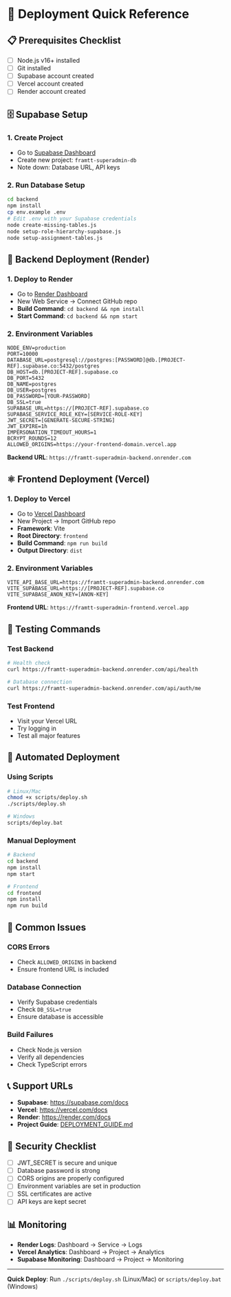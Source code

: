 # 🚀 Deployment Quick Reference

## 📋 Prerequisites Checklist

- [ ] Node.js v16+ installed
- [ ] Git installed
- [ ] Supabase account created
- [ ] Vercel account created
- [ ] Render account created

## 🗄️ Supabase Setup

### 1. Create Project
- Go to [Supabase Dashboard](https://app.supabase.com/)
- Create new project: `framtt-superadmin-db`
- Note down: Database URL, API keys

### 2. Run Database Setup
```bash
cd backend
npm install
cp env.example .env
# Edit .env with your Supabase credentials
node create-missing-tables.js
node setup-role-hierarchy-supabase.js
node setup-assignment-tables.js
```

## 🔧 Backend Deployment (Render)

### 1. Deploy to Render
- Go to [Render Dashboard](https://dashboard.render.com/)
- New Web Service → Connect GitHub repo
- **Build Command**: `cd backend && npm install`
- **Start Command**: `cd backend && npm start`

### 2. Environment Variables
```env
NODE_ENV=production
PORT=10000
DATABASE_URL=postgresql://postgres:[PASSWORD]@db.[PROJECT-REF].supabase.co:5432/postgres
DB_HOST=db.[PROJECT-REF].supabase.co
DB_PORT=5432
DB_NAME=postgres
DB_USER=postgres
DB_PASSWORD=[YOUR-PASSWORD]
DB_SSL=true
SUPABASE_URL=https://[PROJECT-REF].supabase.co
SUPABASE_SERVICE_ROLE_KEY=[SERVICE-ROLE-KEY]
JWT_SECRET=[GENERATE-SECURE-STRING]
JWT_EXPIRE=1h
IMPERSONATION_TIMEOUT_HOURS=1
BCRYPT_ROUNDS=12
ALLOWED_ORIGINS=https://your-frontend-domain.vercel.app
```

**Backend URL**: `https://framtt-superadmin-backend.onrender.com`

## ⚛️ Frontend Deployment (Vercel)

### 1. Deploy to Vercel
- Go to [Vercel Dashboard](https://vercel.com/dashboard)
- New Project → Import GitHub repo
- **Framework**: Vite
- **Root Directory**: `frontend`
- **Build Command**: `npm run build`
- **Output Directory**: `dist`

### 2. Environment Variables
```env
VITE_API_BASE_URL=https://framtt-superadmin-backend.onrender.com
VITE_SUPABASE_URL=https://[PROJECT-REF].supabase.co
VITE_SUPABASE_ANON_KEY=[ANON-KEY]
```

**Frontend URL**: `https://framtt-superadmin-frontend.vercel.app`

## 🧪 Testing Commands

### Test Backend
```bash
# Health check
curl https://framtt-superadmin-backend.onrender.com/api/health

# Database connection
curl https://framtt-superadmin-backend.onrender.com/api/auth/me
```

### Test Frontend
- Visit your Vercel URL
- Try logging in
- Test all major features

## 🔄 Automated Deployment

### Using Scripts
```bash
# Linux/Mac
chmod +x scripts/deploy.sh
./scripts/deploy.sh

# Windows
scripts/deploy.bat
```

### Manual Deployment
```bash
# Backend
cd backend
npm install
npm start

# Frontend
cd frontend
npm install
npm run build
```

## 🚨 Common Issues

### CORS Errors
- Check `ALLOWED_ORIGINS` in backend
- Ensure frontend URL is included

### Database Connection
- Verify Supabase credentials
- Check `DB_SSL=true`
- Ensure database is accessible

### Build Failures
- Check Node.js version
- Verify all dependencies
- Check TypeScript errors

## 📞 Support URLs

- **Supabase**: https://supabase.com/docs
- **Vercel**: https://vercel.com/docs
- **Render**: https://render.com/docs
- **Project Guide**: [DEPLOYMENT_GUIDE.md](./DEPLOYMENT_GUIDE.md)

## 🔑 Security Checklist

- [ ] JWT_SECRET is secure and unique
- [ ] Database password is strong
- [ ] CORS origins are properly configured
- [ ] Environment variables are set in production
- [ ] SSL certificates are active
- [ ] API keys are kept secret

## 📊 Monitoring

- **Render Logs**: Dashboard → Service → Logs
- **Vercel Analytics**: Dashboard → Project → Analytics
- **Supabase Monitoring**: Dashboard → Project → Monitoring

---

**Quick Deploy**: Run `./scripts/deploy.sh` (Linux/Mac) or `scripts/deploy.bat` (Windows)
